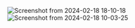 
![Screenshot from 2024-02-18 18-10-18](https://github.com/Pankajg3432c/Food_delivery_app/assets/120238549/5c7f12cf-1250-4ba7-869d-b17364586fd4)
![Screenshot from 2024-02-18 10-03-25](https://github.com/Pankajg3432c/Food_delivery_app/assets/120238549/49857491-fee7-4ad7-8cd5-4380f0719cd9)
